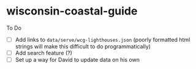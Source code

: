 # wisconsin-coastal-guide

To Do
- [ ] Add links to `data/serve/wcg-lighthouses.json` (poorly formatted html strings will make this difficult to do programmatically)
- [ ] Add search feature (?)
- [ ] Set up a way for David to update data on his own
